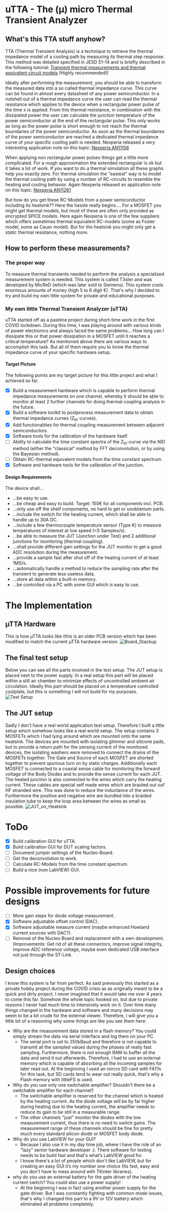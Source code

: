 # uTTA - The  (µ) micro Thermal Transient Analyzer
## What's this TTA stuff anyhow?

TTA (Thermal Transient Analysis) is a technique to retrieve the thermal impedance model of a cooling path by measuring its thermal step response.
This method was detailed specified in JESD 51-14 and is briefly described in the following tutorial:
[Transient thermal measurements and thermal equivalent circuit models]([https://therminic.org/therminic2005/APoppe_Tutorial.pdf](https://www.infineon.com/dgdl/Infineon-Thermal_equivalent_circuit_models-ApplicationNotes-v01_02-EN.pdf?fileId=db3a30431a5c32f2011aa65358394dd2)) (Highly recommended!)

Ideally after performing the measurement, you should be able to transform the measured data into a so called thermal impedance curve. This curve can be found in almost every datasheet of any power semiconductor. In a nutshell out of a thermal impedance curve the user can read the thermal resistance which applies to the device when a rectangular power pulse of the time x is applied. From this thermal resistance, in combination with the dissipated power the user can calculate the junction temperature of the power semiconductor at the end of the rectangular pulse. This only works as long as the power pulse is short enough to not reach the thermal boundaries of the power semiconductor. As soon as the thermal boundaries of the power semiconductor are reached a dedicated thermal impedance curve of your specific cooling path is needed. 
Nexperia released a very interesting application note on this topic: [Nexperia AN11156](https://assets.nexperia.com/documents/application-note/AN11156.pdf)

When applying non rectangular power pulses things get a little more complicated. For a rough approximation the extended rectangular is ok but it takes a lot of work.
If you want to do a thermal simulation all these graphs help you exactly zero. For thermal simulation the "easiest" way is to model the thermal cooling path by using a number of RC-circuits to resemble the heating and cooling behavior. Again Nexperia released an application note on this topic: [Nexperia AN11261](https://assets.nexperia.com/documents/application-note/AN11261.pdf)

But how do you get these RC-Models from a power semiconductor including its heatsink?? Here the hassle really begins....
For a MOSFET you might get thermal models, but most of these are often only provided as encrypted SPICE models. Here again Nexperia is one of the few suppliers which offers sometimes thermal equivalent RC-models (some as Foster model, some as Cauer model). But for the heatsink you might only get a static thermal resistance, nothing more.

## How to perform these measurements?
### The proper way
To measure thermal transients needed to perform the analysis a specialized measurement system is needed. This system is called T3ster and was developed by MicReD (which was later sold to Siemens).
This system costs enormous amounts of money (high 5 to 6 digit €). That's why I decided to try and build my own little system for private and educational purposes.


### My own little Thermal Transient Analyzer (uTTA)
uTTA started off as a pastime project during short-time work in the first COVID lockdown. During this time, I was playing around with various kinds of power electronics and always faced the same problems... 
How long can I dissipate this or that power dissipation in a MOSFET until it reaches a critical temperature? As mentioned above there are various ways to accomplish this task. But all of them require you to know the thermal impedance curve of your specific hardware setup.


#### Target Picture
The following points are my target picture for this little project and what I achieved so far.
+ [x] Build a measurement hardware which is capable to perform thermal impedance measurements on one channel, whereby it should be able to monitor at least 2 further channels for doing thermal coupling analysis in the future.
+ [x] Build a software toolkit to postprocess measurement data to obtain thermal impedance curves (Z<sub>th</sub>-curves).
+ [x] Add functionalities for thermal coupling measurement between adjacent semiconductors.
+ [x] Software tools for the calibration of the hardware itself.
+ [ ] Ability to calculate the time constant spectra of the Z<sub>th</sub>-curve via the NID method (either the "classical" method by FFT deconvolution, or by using the Bayesian method).
+ [ ] Obtain RC-thermal equivalent models from the time constant spectrum.
+ [x] Software and hardware tools for the calibration of the junction.

#### Design Requirements
The device shall...
+ ...be easy to use.
+ ...be cheap and easy to build. Target: 150€ for all components incl. PCB.
+ ...only use off the shelf components, no hard to get or unobtanium parts.
+ ...include the switch for the heating current, which shall be able to handle up to 30A DC.
+ ...include a few thermocouple temperature sensor (Type K) to measure temperatures of interest at low speed (<5 Samples/s).
+ ...be able to measure the JUT (Junction under Test) and 2 additional junctions for monitoring (thermal coupling).
+ ...shall provide different gain settings for the JUT monitor to get a good ADC resolution during the measurement.
+ ...provide a sample fast after shut off of the heating current of at least 1MS/s.
+ ...automatically handle a method to reduce the sampling rate after the transient to generate less useless data.
+ ...store all data within a built-in memory.
+ ...be controlled via a PC with some GUI which is easy to use.

# The Implementation
## µTTA Hardware
This is how µTTA looks like (this is an older PCB version which has been modified to match the current µTTA hardware version. 
![Board_Stackup](https://github.com/user-attachments/assets/138ebe40-68f3-4df5-a533-04464e3c2e3f)

## The final test setup
Below you can see all the parts involved in the test setup. The JUT setup is placed next to the power supply. In a real setup this part will be placed within a still air chamber to minimize effects of uncontrolled ambient air circulation. Ideally this part should be placed on a temperature controlled coolplate, but this is something I will not build for my purposes.
![Test Setup](https://github.com/user-attachments/assets/3a8780f4-51e5-43f8-9253-6b1bf6234ee3)

## The JUT setup

Sadly I don't have a real world application test setup. Therefore I built a little setup which somehow looks like a real world setup. The setup contains 3 MOSFETs which I had lying around which are mounted onto the same heatsink. The devices are mounted with isolating glimmer and silicone pads, but to provide a return path for the sensing current of the monitored devices, the isolating washers were removed to connect the drains of the MOSFETs together. The Gate and Source of each MOSFET are shorted together to prevent spurious turn on by static charges. Additionally each MOSFET is connected to a coaxial sense cable for monitoring the forward voltage of the Body Diodes and to provide the sense current for each JUT. The heated junction is also connected to the wires which carry the heating current. These cables are special self made wires which are braided out ouf HF stranded wire. This was done to reduce the inductance of the wires. Furthermore the positive and negative wire are bundled into a braided insulation tube to keep the loop area between the wires as small as possible.
![JUT_on_Heatsink](https://github.com/user-attachments/assets/10768b4d-3334-4fc3-a089-28a2de61916c)


# ToDo
- [x] Build calibration GUI for uTTA.
- [x] Build calibration GUI for DUT scaling factors.
- [ ] Document jumper settings of the Nucleo-Board.
- [ ] Get the deconvolution to work.
- [ ] Calculate RC-Models from the time constant spectrum.
- [ ] Build a nice (non LabVIEW) GUI.

# Possible improvements for future designs
- [ ] More gain steps for diode voltage measurement.
- [x] Software adjustable offset control (DAC).
- [x] Software adjustable measure current (maybe enhanced Howland current sources with DAC?).
- [ ] Removal of the Nucleo Board and replacement with a own development. (Improvements: Get rid of all these connectors, improve signal integrity, improve ADC reference voltage, maybe even dedicated USB interface not just through the ST-Link.

## Design choices

I know this system is far from perfect. As said previously this started as a private hobby project during the COVID crisis as as originally meant to be a quick and dirty project. I never imagined that it would take me over 4 years to come this far. Somehow the whole topic hooked on, but due to private reasons I never had much time to intensively work on it. Over time many things changed in the hardware and software and many decisions may seem to be a bit crude for the external viewer. Therefore, I will give you a little bit of a reasoning why some things are like you see them here:
+ Why are the measurement data stored in a flash memory? You could simply stream the data via serial interface and log them on your PC.
  + The serial port is set to 250kBaud and therefore is not capable to transmit all the sampled values during the phases of really fast sampling. Furthermore, there is not enough RAM to buffer all the data and send it out afterwards. Therefore, I had to use an external memory which is capable of absorbing all the incoming samples for later read out. At the beginning I used an mircro SD card with FATfs for this task, but SD cards tend to wear out really quick, that's why a Flash memory with littleFS is used.
+ Why do you use only one switchable amplifier? Shouldn't there be a switchable amplifier for each channel?
  + The switchable amplifier is reserved for the channel which is heated by the heating current. As the diode voltage will be by far higher during heating due to the heating current, the amplifier needs to reduce its gain to be still in a measurable range.
  + The other channels "just" monitor the diodes with the low measurement current, thus there is no need to switch gains. The measurement range of these channels should be fine for pretty much every standard silicon diode or MOSFET body diode.
+ Why do you use LabVIEW for your GUI?
  + Because I also use it in my day time job, where I have the role of an "lazy" senior hardware developer :). There software for testing needs to be build fast and that's what’s LabVIEW good for.
  + I know there's a lot of people which don't like LabVIEW, but for creating an easy GUI it’s my number one choice (Its fast, easy and you don't have to mess around with TKinter libraries).
+ why do you use an external battery for the gate driver of the heating current switch? You could also use a power supply!
  + At the beginning I was in fact using another power supply for the gate driver. But I was constantly fighting with common mode issues, that's why I changed this part to a 9V or 12V battery which eliminated all problems completely. 
